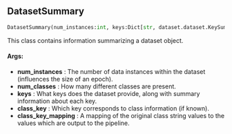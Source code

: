 ## DatasetSummary
```python
DatasetSummary(num_instances:int, keys:Dict[str, dataset.dataset.KeySummary], num_classes:Union[int, NoneType]=None, class_key_mapping:Union[Dict[str, Any], NoneType]=None, class_key:Union[str, NoneType]=None)
```
This class contains information summarizing a dataset object.



#### Args:

* **num_instances** :  The number of data instances within the dataset (influences the size of an epoch).
* **num_classes** :  How many different classes are present.
* **keys** :  What keys does the dataset provide, along with summary information about each key.
* **class_key** :  Which key corresponds to class information (if known).
* **class_key_mapping** :  A mapping of the original class string values to the values which are output to the pipeline.    
